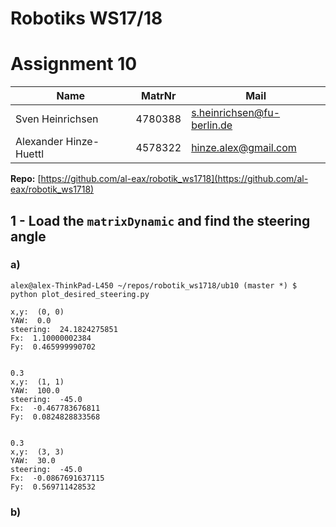 # Robotiks WS17/18

# Assignment 10

| Name | MatrNr | Mail |
|------|----------|-----|
| Sven Heinrichsen | 4780388 | s.heinrichsen@fu-berlin.de |
| Alexander Hinze-Huettl | 4578322 | hinze.alex@gmail.com |

__Repo:__ [https://github.com/al-eax/robotik_ws1718](https://github.com/al-eax/robotik_ws1718)


## 1 - Load the `matrixDynamic` and find the steering angle

### a)

```
alex@alex-ThinkPad-L450 ~/repos/robotik_ws1718/ub10 (master *) $ python plot_desired_steering.py

x,y:  (0, 0)
YAW:  0.0
steering:  24.1824275851
Fx:  1.10000002384
Fy:  0.465999990702


0.3
x,y:  (1, 1)
YAW:  100.0
steering:  -45.0
Fx:  -0.467783676811
Fy:  0.0824828833568


0.3
x,y:  (3, 3)
YAW:  30.0
steering:  -45.0
Fx:  -0.0867691637115
Fy:  0.569711428532
```

### b)
